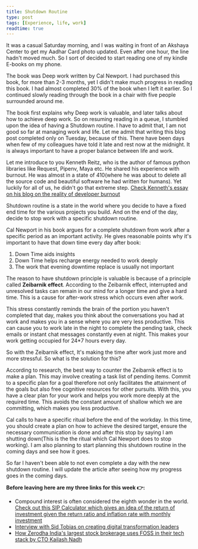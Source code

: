 ```yaml
---
title: Shutdown Routine
type: post
tags: [Experience, life, work]
readtime: true
---
```


It was a casual Saturday morning, and I was waiting in front of
an Akshaya Center to get my Aadhar Card photo updated. Even
after one hour, the line hadn't moved much. So I sort of decided to start reading one of my kindle E-books on my phone.

The book was Deep work written by Cal Newport. I had purchased this book, for more than 2-3 months, yet I didn't make
much progress in reading this book. I had almost completed 30% of the book when I left it earlier. So I 
continued slowly reading through the book in a chair with five people surrounded 
around me.

The book first explains why Deep work is valuable, and later talks about
how to achieve deep work. So on resuming reading in a queue, I stumbled upon the idea of having a Shutdown routine.
I have to admit that, I am not good so far at managing work and life. 
Let me admit that writing this blog post completed only on Tuesday, because of this.
There have been days when few of my colleagues have told it late and rest now at the midnight.
It is always important to have a proper balance between life and work. 

Let me introduce to you Kenneth Reitz, who is the author of famous python libraries like Request, Pipenv, Maya etc.
He shared his experience with burnout. He was almost in a state of 410(where he was about to delete
all the source code and beautiful software he had written for humans). Yet
luckily for all of us, he didn't go that extreme step.
[Check Kenneth's essay on his blog on the reality of developer burnout](https://kenreitz.org/essays/2017/01/05/the-reality-of-developer-burnout)

Shutdown routine is a state in the world where you decide to have a fixed
end time for the various projects you build. And on the end of the day, decide
to stop work with a specific shutdown routine.

Cal Newport in his book argues for a complete shutdown from work after a specific period
as an important activity. He gives reasonable points why it's important to have that 
down time every day after book:

1. Down Time aids insights
2. Down Time helps recharge energy needed to work deeply
3. The work that evening downtime replace is usually not important

The reason to have shutdown principle is valuable is because of a principle called **Zeibarnik effect**.
According to the Zeibarnik effect, interrupted and unresolved tasks can remain in our mind for a
longer time and give a hard time. This is a cause for after-work stress which occurs even after work.

This stress constantly reminds the brain of the portion you haven't completed 
that day, makes you think about the conversations you had at work and makes
you in a sense where you are very less productive. This can cause you to work late in the night to complete the pending task, check
emails or instant chat messages constantly even at night. This makes your work getting occupied for 24*7 hours every day.

So with the Zeibarnik effect, It's making the time after work just
more and more stressful. So what is the solution for this?

According to research, the best way to counter the Zeibarnik effect is to make a plan. This may involve
creating a task list of pending items. Commit to a specific plan for a goal therefore not only facilitates
the attainment of the goals but also free cognitive resources for other pursuits. With this,
you have a clear plan for your work and helps you work more deeply at the required time.
This avoids the constant amount of shallow which we are committing, which makes you less productive.

Cal calls to have a specific ritual before the end of the workday. In this time, you
should create a plan on how to achieve the desired target, ensure the necessary communication
is done and after this stop by saying I am shutting down(This is the
the ritual which Cal Newport does to stop working).
I am also planning to start planning this shutdown routine in the coming days and see how it goes.

So far I haven't been able to not even complete a day with the new shutdown routine.
I will update the article after seeing how my progress goes in the coming days.

**Before leaving here are my three links for this week  👉:**

- Compound interest is often considered the eighth wonder in the world. [Check out this
SIP Calculator which gives an idea of the return of investment given the return ratio and inflation rate with monthly investment](https://sony-mathew.com/projects/sip-calculator)
- [Interview with Sid Tobias on creating digital transformation leaders](https://www.cascadia.report/sid-tobias/)
- [How Zerodha India's largest stock brokerage uses FOSS in their tech stack by CTO Kailash Nadh](https://youtu.be/V-sqMIG7wgg)
